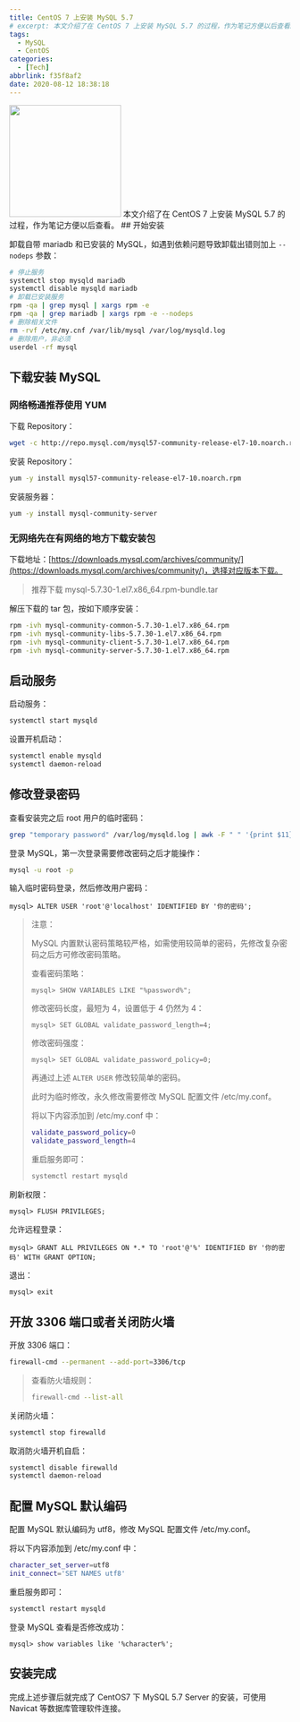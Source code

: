 ```yaml
---
title: CentOS 7 上安装 MySQL 5.7
# excerpt: 本文介绍了在 CentOS 7 上安装 MySQL 5.7 的过程，作为笔记方便以后查看。
tags:
  - MySQL
  - CentOS
categories:
  - [Tech]
abbrlink: f35f8af2
date: 2020-08-12 18:38:18
---
```


<img src="https://cdn.jsdelivr.net/gh/LiLittleCat/PicBed/images/blog/how-to-install-mysql-on-centos.png" height="200px"/>
<!-- <img src="images/images.jfif"/> -->
<!-- ![how-to-install-mysql-on-centos](https://cdn.jsdelivr.net/gh/LiLittleCat/PicBed/images/blog/how-to-install-mysql-on-centos.png) -->
本文介绍了在 CentOS 7 上安装 MySQL 5.7 的过程，作为笔记方便以后查看。
<!-- more -->
## 开始安装

卸载自带 mariadb 和已安装的 MySQL，如遇到依赖问题导致卸载出错则加上 `--nodeps` 参数：

```sh
# 停止服务
systemctl stop mysqld mariadb
systemctl disable mysqld mariadb
# 卸载已安装服务
rpm -qa | grep mysql | xargs rpm -e
rpm -qa | grep mariadb | xargs rpm -e --nodeps
# 删除相关文件
rm -rvf /etc/my.cnf /var/lib/mysql /var/log/mysqld.log
# 删除用户，非必须
userdel -rf mysql
```

## 下载安装 MySQL

### 网络畅通推荐使用 YUM

下载 Repository：

```sh
wget -c http://repo.mysql.com/mysql57-community-release-el7-10.noarch.rpm #  -c 断点续传
```

安装 Repository：

```sh
yum -y install mysql57-community-release-el7-10.noarch.rpm
```

安装服务器：

```sh
yum -y install mysql-community-server
```

### 无网络先在有网络的地方下载安装包

下载地址：[https://downloads.mysql.com/archives/community/](https://downloads.mysql.com/archives/community/)，选择对应版本下载。

> 推荐下载 mysql-5.7.30-1.el7.x86_64.rpm-bundle.tar

解压下载的 tar 包，按如下顺序安装：

```sh
rpm -ivh mysql-community-common-5.7.30-1.el7.x86_64.rpm
rpm -ivh mysql-community-libs-5.7.30-1.el7.x86_64.rpm
rpm -ivh mysql-community-client-5.7.30-1.el7.x86_64.rpm
rpm -ivh mysql-community-server-5.7.30-1.el7.x86_64.rpm
```

## 启动服务

启动服务：

```sh
systemctl start mysqld
```

设置开机启动：

```sh
systemctl enable mysqld
systemctl daemon-reload
```

## 修改登录密码

查看安装完之后 root 用户的临时密码：

```sh
grep "temporary password" /var/log/mysqld.log | awk -F " " '{print $11}' | awk 'END{print}'
```

登录 MySQL，第一次登录需要修改密码之后才能操作：

```sh
mysql -u root -p
```

输入临时密码登录，然后修改用户密码：

```mysql
mysql> ALTER USER 'root'@'localhost' IDENTIFIED BY '你的密码';
```

> 注意：
>
> MySQL 内置默认密码策略较严格，如需使用较简单的密码，先修改复杂密码之后方可修改密码策略。
>
> 查看密码策略：
>
> ```mysql
> mysql> SHOW VARIABLES LIKE "%password%";
> ```
>
> 修改密码长度，最短为 4，设置低于 4 仍然为 4：
>
> ```mysql
> mysql> SET GLOBAL validate_password_length=4;
> ```
>
> 修改密码强度：
>
> ```mysql
> mysql> SET GLOBAL validate_password_policy=0;
> ```
>
> 再通过上述 `ALTER USER` 修改较简单的密码。
>
> 此时为临时修改，永久修改需要修改 MySQL 配置文件 /etc/my.conf。
>
> 将以下内容添加到 /etc/my.conf 中：
>
> ```sh
> validate_password_policy=0
> validate_password_length=4
> ```
>
> 重启服务即可：
>
> ```sh
> systemctl restart mysqld 
> ```

刷新权限：

```mysql
mysql> FLUSH PRIVILEGES;
```

允许远程登录：

```mysql
mysql> GRANT ALL PRIVILEGES ON *.* TO 'root'@'%' IDENTIFIED BY '你的密码' WITH GRANT OPTION;
```

退出：

```mysql
mysql> exit
```

## 开放 3306 端口或者关闭防火墙

开放 3306 端口：

```sh
firewall-cmd --permanent --add-port=3306/tcp
```

> 查看防火墙规则：
>
> ```sh
> firewall-cmd --list-all
> ```

关闭防火墙：

```sh
systemctl stop firewalld
```

取消防火墙开机自启：

```sh
systemctl disable firewalld
systemctl daemon-reload
```

## 配置 MySQL 默认编码

配置 MySQL 默认编码为 utf8，修改 MySQL 配置文件 /etc/my.conf。

将以下内容添加到 /etc/my.conf 中：

```sh
character_set_server=utf8
init_connect='SET NAMES utf8'
```

重启服务即可：

```sh
systemctl restart mysqld 
```

登录 MySQL 查看是否修改成功：

```mysql
mysql> show variables like '%character%';
```

## 安装完成

完成上述步骤后就完成了 CentOS7 下 MySQL 5.7 Server 的安装，可使用 Navicat 等数据库管理软件连接。